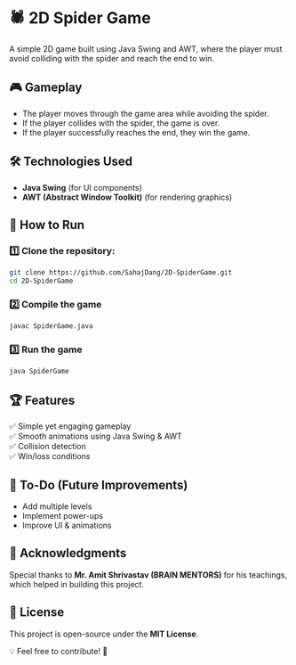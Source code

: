 # 🕷️ 2D Spider Game
A simple 2D game built using Java Swing and AWT, where the player must avoid colliding with the spider and reach the end to win.

## 🎮 Gameplay
- The player moves through the game area while avoiding the spider.
- If the player collides with the spider, the game is over.
- If the player successfully reaches the end, they win the game.

## 🛠️ Technologies Used
- **Java Swing** (for UI components)
- **AWT (Abstract Window Toolkit)** (for rendering graphics)

## 🚀 How to Run
### 1️⃣ Clone the repository:
```sh
git clone https://github.com/SahajDang/2D-SpiderGame.git
cd 2D-SpiderGame
```

### 2️⃣ Compile the game
```sh
javac SpiderGame.java
```

### 3️⃣ Run the game
```sh
java SpiderGame
```

## 🏆 Features
✅ Simple yet engaging gameplay  
✅ Smooth animations using Java Swing & AWT  
✅ Collision detection  
✅ Win/loss conditions  

## 📌 To-Do (Future Improvements)
- Add multiple levels
- Implement power-ups
- Improve UI & animations

## 🙏 Acknowledgments
Special thanks to **Mr. Amit Shrivastav (BRAIN MENTORS)** for his teachings, which helped in building this project.

## 📝 License
This project is open-source under the **MIT License**.

💡 Feel free to contribute! 🚀
